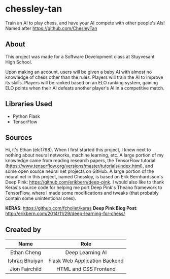# chessley-tan

Train an AI to play chess, and have your AI compete with other people's AIs! Named after https://github.com/ChesleyTan

## About

This project was made for a Software Development class at Stuyvesant High
School.

Upon making an account, users will be given a baby AI with almost no knowledge
of chess other than the rules. Players will train the AI to improve its skills.
Players will be ranked based on an ELO ranking system, gaining ELO points when
their AI defeats another player's AI in a competitive match.

## Libraries Used

 - Python Flask
 - TensorFlow

## Sources

Hi, it's Ethan (elc1798). When I first started this project, I knew next to
nothing about neural networks, machine learning, etc. A large portion of my
knowledge came from reading research papers, the TensorFlow tutorial
(https://www.tensorflow.org/versions/master/tutorials/index.html), and some
open source neural net projects on GitHub. A large portion of the neural net in
this project, named Chessley, is based on Erik Bernhardsson's Deep Pink:
https://github.com/erikbern/deep-pink. I would also like to thank Keras's source
code for helping me port Deep Pink's Theano framework to TensorFlow, where I
made some modifications and tweaks (that probably contain some unintentional
ones).

**KERAS**: https://github.com/fchollet/keras
**Deep Pink Blog Post**: http://erikbern.com/2014/11/29/deep-learning-for-chess/

## Created by
|      Name       |              Role               |
| :--------------:| :-----------------------------: |
|   Ethan Cheng   |        Deep Learning AI         |
| Ishraq Bhuiyan  | Flask Web Application Backend   |
| Jion Fairchild  |     HTML and CSS Frontend       |

